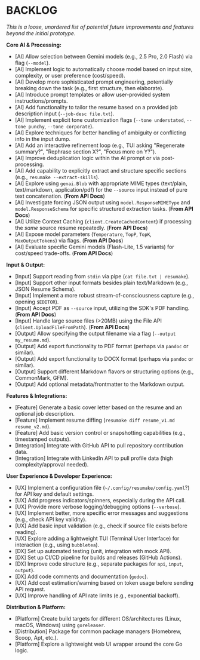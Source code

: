 # BACKLOG

*This is a loose, unordered list of potential future improvements and features beyond the initial prototype.*

**Core AI & Processing:**

*   [AI] Allow selection between Gemini models (e.g., 2.5 Pro, 2.0 Flash) via flag (`--model`).
*   [AI] Implement logic to automatically choose model based on input size, complexity, or user preference (cost/speed).
*   [AI] Develop more sophisticated prompt engineering, potentially breaking down the task (e.g., first structure, then elaborate).
*   [AI] Introduce prompt templates or allow user-provided system instructions/prompts.
*   [AI] Add functionality to tailor the resume based on a provided job description input (`--job-desc file.txt`).
*   [AI] Implement explicit tone customization flags (`--tone understated`, `--tone punchy`, `--tone corporate`).
*   [AI] Explore techniques for better handling of ambiguity or conflicting info in the input dump.
*   [AI] Add an interactive refinement loop (e.g., TUI asking "Regenerate summary?", "Rephrase section X?", "Focus more on Y?").
*   [AI] Improve deduplication logic within the AI prompt or via post-processing.
*   [AI] Add capability to explicitly extract and structure specific sections (e.g., `resumake --extract-skills`).
*   [AI] Explore using `genai.Blob` with appropriate MIME types (text/plain, text/markdown, application/pdf) for the `--source` input instead of pure text concatenation. (**From API Docs**)
*   [AI] Investigate forcing JSON output using `model.ResponseMIMEType` and `model.ResponseSchema` for specific structured extraction tasks. (**From API Docs**)
*   [AI] Utilize Context Caching (`client.CreateCachedContent`) if processing the *same* source resume repeatedly. (**From API Docs**)
*   [AI] Expose model parameters (`Temperature`, `TopP`, `TopK`, `MaxOutputTokens`) via flags. (**From API Docs**)
*   [AI] Evaluate specific Gemini models (Flash-Lite, 1.5 variants) for cost/speed trade-offs. (**From API Docs**)

**Input & Output:**

*   [Input] Support reading from `stdin` via pipe (`cat file.txt | resumake`).
*   [Input] Support other input formats besides plain text/Markdown (e.g., JSON Resume Schema).
*   [Input] Implement a more robust stream-of-consciousness capture (e.g., opening `$EDITOR`).
*   [Input] Accept PDF as `--source` input, utilizing the SDK's PDF handling. (**From API Docs**)
*   [Input] Handle large source files (>20MB) using the File API (`client.UploadFileFromPath`). (**From API Docs**)
*   [Output] Allow specifying the output filename via a flag (`--output my_resume.md`).
*   [Output] Add export functionality to PDF format (perhaps via `pandoc` or similar).
*   [Output] Add export functionality to DOCX format (perhaps via `pandoc` or similar).
*   [Output] Support different Markdown flavors or structuring options (e.g., CommonMark, GFM).
*   [Output] Add optional metadata/frontmatter to the Markdown output.

**Features & Integrations:**

*   [Feature] Generate a basic cover letter based on the resume and an optional job description.
*   [Feature] Implement resume diffing (`resumake diff resume_v1.md resume_v2.md`).
*   [Feature] Add basic version control or snapshotting capabilities (e.g., timestamped outputs).
*   [Integration] Integrate with GitHub API to pull repository contribution data.
*   [Integration] Integrate with LinkedIn API to pull profile data (high complexity/approval needed).

**User Experience & Developer Experience:**

*   [UX] Implement a configuration file (`~/.config/resumake/config.yaml`?) for API key and default settings.
*   [UX] Add progress indicators/spinners, especially during the API call.
*   [UX] Provide more verbose logging/debugging options (`--verbose`).
*   [UX] Implement better, more specific error messages and suggestions (e.g., check API key validity).
*   [UX] Add basic input validation (e.g., check if source file exists before reading).
*   [UX] Explore adding a lightweight TUI (Terminal User Interface) for interaction (e.g., using `bubbletea`).
*   [DX] Set up automated testing (unit, integration with mock API).
*   [DX] Set up CI/CD pipeline for builds and releases (GitHub Actions).
*   [DX] Improve code structure (e.g., separate packages for `api`, `input`, `output`).
*   [DX] Add code comments and documentation (`godoc`).
*   [UX] Add cost estimation/warning based on token usage before sending API request.
*   [UX] Improve handling of API rate limits (e.g., exponential backoff).

**Distribution & Platform:**

*   [Platform] Create build targets for different OS/architectures (Linux, macOS, Windows) using `goreleaser`.
*   [Distribution] Package for common package managers (Homebrew, Scoop, Apt, etc.).
*   [Platform] Explore a lightweight web UI wrapper around the core Go logic.
